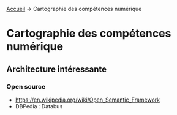 [Accueil]() &rarr; Cartographie des compétences numérique

# Cartographie des compétences numérique

## Architecture intéressante

### Open source
- https://en.wikipedia.org/wiki/Open_Semantic_Framework
- DBPedia : Databus

